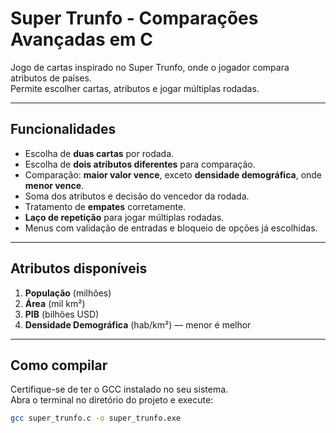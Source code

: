 # Super Trunfo - Comparações Avançadas em C

Jogo de cartas inspirado no Super Trunfo, onde o jogador compara atributos de países.  
Permite escolher cartas, atributos e jogar múltiplas rodadas.

---

## Funcionalidades

- Escolha de **duas cartas** por rodada.  
- Escolha de **dois atributos diferentes** para comparação.  
- Comparação: **maior valor vence**, exceto **densidade demográfica**, onde **menor vence**.  
- Soma dos atributos e decisão do vencedor da rodada.  
- Tratamento de **empates** corretamente.  
- **Laço de repetição** para jogar múltiplas rodadas.  
- Menus com validação de entradas e bloqueio de opções já escolhidas.  

---

## Atributos disponíveis

1. **População** (milhões)  
2. **Área** (mil km²)  
3. **PIB** (bilhões USD)  
4. **Densidade Demográfica** (hab/km²) — menor é melhor  

---

## Como compilar

Certifique-se de ter o GCC instalado no seu sistema.  
Abra o terminal no diretório do projeto e execute:

```bash
gcc super_trunfo.c -o super_trunfo.exe
